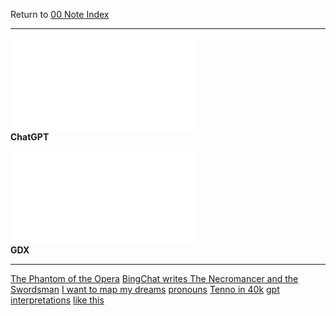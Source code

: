 Return to [00 Note Index](../00-note-index.md)

---

![AI.webp|100](../ai.webp100.md) <br> **ChatGPT**

![gdx.png|100](../gdx.png100.md) <br> **GDX**

---

[The Phantom of the Opera](../the-phantom-of-the-opera.md)
[BingChat writes The Necromancer and the Swordsman](../bingchat-writes-the-necromancer-and-the-swordsman.md)
[I want to map my dreams](../i-want-to-map-my-dreams.md)
[pronouns](../pronouns.md)
[Tenno in 40k](../tenno-in-40k.md)
[gpt interpretations](../gpt-interpretations.md)
[like this](../like-this.md)
